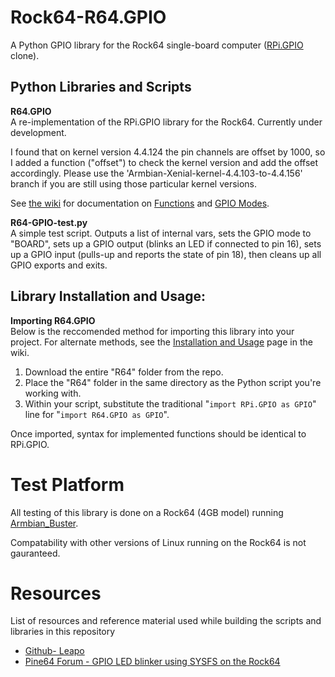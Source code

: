 # Rock64-R64.GPIO
A Python GPIO library for the Rock64 single-board computer ([RPi.GPIO](https://sourceforge.net/projects/raspberry-gpio-python/) clone).

## Python Libraries and Scripts

**R64.GPIO**<br>
A re-implementation of the RPi.GPIO library for the Rock64. Currently under development.<br>

I found that on kernel version 4.4.124 the pin channels are offset by 1000, so I added a function ("offset") to check the kernel version and add the offset accordingly. Please use the 'Armbian-Xenial-kernel-4.4.103-to-4.4.156' branch if you are still using those particular kernel versions.


See [the wiki](https://github.com/Leapo/Rock64-R64.GPIO/wiki) for documentation on [Functions](https://github.com/Leapo/Rock64-R64.GPIO/wiki/Functions) and [GPIO Modes](https://github.com/Leapo/Rock64-R64.GPIO/wiki/GPIO-Modes).

**R64-GPIO-test.py**<br>
A simple test script. Outputs a list of internal vars, sets the GPIO mode to "BOARD", sets up a GPIO output (blinks an LED if connected to pin 16), sets up a GPIO input (pulls-up and reports the state of pin 18), then cleans up all GPIO exports and exits.

## Library Installation and Usage:
**Importing R64.GPIO**<br>
Below is the reccomended method for importing this library into your project. For alternate methods, see the [Installation and Usage](https://github.com/Leapo/Rock64-R64.GPIO/wiki/Installation-and-Usage) page in the wiki.
1. Download the entire "R64" folder from the repo.
1. Place the "R64" folder in the same directory as the Python script you're working with.
1. Within your script, substitute the traditional "`import RPi.GPIO as GPIO`" line for "`import R64.GPIO as GPIO`".

Once imported, syntax for implemented functions should be identical to RPi.GPIO.

# Test Platform

All testing of this library is done on a Rock64 (4GB model) running [Armbian_Buster](https://www.armbian.com/rock64/).

Compatability with other versions of Linux running on the Rock64 is not gauranteed.

# Resources
List of resources and reference material used while building the scripts and libraries in this repository
* [Github- Leapo](https://github.com/Leapo/Rock64-R64.GPIO)
* [Pine64 Forum - GPIO LED blinker using SYSFS on the Rock64](https://forum.pine64.org/showthread.php?tid=4695)
